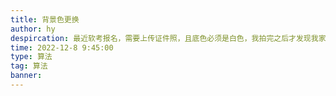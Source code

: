 ```yaml
---
title: 背景色更换
author: hy
despircation: 最近软考报名，需要上传证件照，且底色必须是白色，我拍完之后才发现我家墙是灰色的，没法过软件检测，无奈只好改底色，打开我的ps发现未购买，试用期也到了，实在是懒得搞了，就准备去网上搞一个第三方的直接改一个，下载一个又一个软件之后发现上传完照片改完之后导出的时候不是要买VIP就是要付钱，WTF,不能忍，于是，我就想干脆自己简单写一个吧
time: 2022-12-8 9:45:00
type: 算法
tag: 算法
banner: 
---
```

